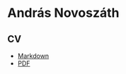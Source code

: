 # András Novoszáth

## CV

- [Markdown](Andras_Novoszath_CV_BDE.md)
- [PDF](Andras_Novoszath_CV_BDE.pdf)
